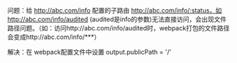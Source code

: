 问题：给 http://abc.com/info 配置的子路由 http://abc.com/info/:status，如 http://abc.com/info/audited   \(audited是info的参数\)无法直接访问，会出现文件路径问题。（如：访问http://abc.com/info/audited时，webpack打包的文件路径会变成http://abc.com/info/\*\*\*）

解决：在 webpack配置文件中设置 output.publicPath = '/'

